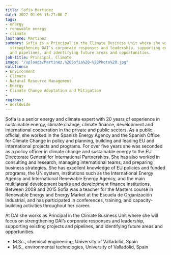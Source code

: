 ```yaml
---
title: Sofia Martinez
date: 2022-01-05 15:27:00 Z
tags:
- energy
- renewable energy
- climate
lastname: Martinez
summary: Sofia is a Principal in the Climate Business Unit where she will focus on
  strengthening DAI’s corporate responses and leadership, supporting existing projects
  and pipelines, and identifying future areas and opportunities.
job-title: Principal, Climate
image: "/uploads/Martinez,%20Sofia%20-%20Photo%20.jpg"
solutions:
- Environment
- Climate
- Natural Resource Management
- Energy
- Climate Change Adaptation and Mitigation
- 
regions:
- Worldwide
---
```


Sofia is a senior energy and climate expert with 20 years of experience in sustainable energy, climate change, climate finance, development and international cooperation in the private and public sectors. As a public official, she worked in the Spanish Energy Agency and the Spanish Office for Climate Change in policy and planning, building and leading EU and international projects and programs. For over five years she was seconded as a policy officer in climate change and sustainable energy to the EU Directorate General for International Partnerships. She has also worked in consulting and research, managing international teams, and preparing business strategies. She has excellent knowledge of EU policies and funded programs, the UN system, institutions such as the International Energy Agency and International Renewable Energy Agency, and the main multilateral development banks and development finance institutions. Between 2009 and 2015 Sofia was a teacher for the Masters course in Renewable Energy and Energy Market at the Escuela de Organización Industrial, and has participated in conferences, training, and capacity-building activities throughout her career.
 
At DAI she works as Principal in the Climate Business Unit where she will focus on strengthening DAI’s corporate responses and leadership, supporting existing projects and pipelines, and identifying future areas and opportunities.

* M.Sc., chemical engineering, University of Valladolid, Spain
* M.S., environmental technologies, University of Valladolid, Spain 
